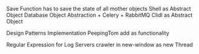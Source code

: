 Save Function has to save the state of all mother objects
Shell as Abstract Object
Database Object Abstraction + Celery + RabbitMQ
Clidl as Abstract Object

Design Patterns Implementation
PeepingTom add as functionality

Regular Expression for Log Servers
crawler in new-window as new Thread
